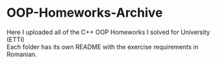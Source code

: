 # OOP-Homeworks-Archive
Here I uploaded all of the C++ OOP Homeworks I solved for University (ETTI)<br>
Each folder has its own README with the exercise requirements in Romanian.
